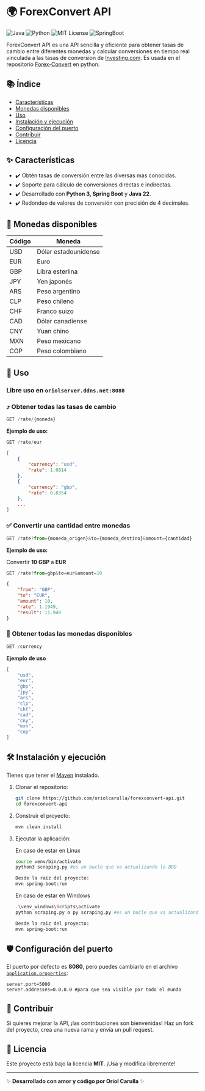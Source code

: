 # 🌍 ForexConvert API

![Java](https://img.shields.io/badge/Java-22-blue)
![Python](https://img.shields.io/badge/Python-3.x-green)
![MIT License](https://img.shields.io/badge/License-MIT-yellow)
![SpringBoot](https://img.shields.io/badge/SpringBoot-6DB33F?style=flat-square&logo=Spring&logoColor=white)

ForexConvert API es una API sencilla y eficiente para obtener tasas de cambio entre diferentes monedas y calcular conversiones en tiempo real vinculada a las tasas de conversion de [Investing.com](https://www.investing.com/). Es usada en el repositorio [Forex-Convert](https://www.pypi.org/project/forex-convert) en python.
## 📚 Índice
- [Características](#-características)
- [Monedas disponibles](#-monedas-disponibles)
- [Uso](#-uso)
- [Instalación y ejecución](#️-instalación-y-ejecución)
- [Configuración del puerto](#️-configuración-del-puerto)
- [Contribuir](#-contribuir)
- [Licencia](#-licencia)

## ✨ Características

- ✔️ Obtén tasas de conversión entre las diversas mas conocidas.
- ✔️ Soporte para cálculo de conversiones directas e indirectas.
- ✔️ Desarrollado con **Python 3, Spring Boot** y **Java 22**.
- ✔️ Redondeo de valores de conversión con precisión de 4 decimales.

## 🔄 Monedas disponibles

| Código | Moneda           |
| ------ | ---------------- |
| USD    | Dólar estadounidense |
| EUR    | Euro             |
| GBP    | Libra esterlina  |
| JPY    | Yen japonés      |
| ARS    | Peso argentino   |
| CLP    | Peso chileno     |
| CHF    | Franco suizo     |
| CAD    | Dólar canadiense |
| CNY    | Yuan chino       |
| MXN    | Peso mexicano    |
| COP    | Peso colombiano  |

## 💪 Uso

### Libre uso en `oriolserver.ddns.net:8080`

### ⤴️ Obtener todas las tasas de cambio

```js
GET /rate/{moneda}
```

**Ejemplo de uso:**

```js
GET /rate/eur
```

```json
[
    {
        "currency": "usd",
        "rate": 1.0814
    },
    {
        "currency": "gbp",
        "rate": 0.8354
    },
    ...
]
```

### ✅ Convertir una cantidad entre monedas


```js
GET /rate?from={moneda_origen}&to={moneda_destino}&amount={cantidad}
```

**Ejemplo de uso:**

Convertir **10 GBP** a **EUR**
```js
GET /rate?from=gbp&to=eur&amount=10
```

```json
{
    "from": "GBP",
    "to": "EUR",
    "amount": 10,
    "rate": 1.1949,
    "result": 11.949
}
```

### 💱 Obtener todas las monedas disponibles
```js
GET /currency
```

**Ejemplo de uso**

```json
[
    "usd",
    "eur",
    "gbp",
    "jpy",
    "ars",
    "clp",
    "chf",
    "cad",
    "cny",
    "mxn",
    "cop"
]
```

## 🛠️ Instalación y ejecución

Tienes que tener el [Maven]("https://maven.apache.org/download.cgi") instalado.

1. Clonar el repositorio:
   ```sh
   git clone https://github.com/oriolcarulla/forexconvert-api.git
   cd forexconvert-api
   ```
2. Construir el proyecto:
   ```sh
   mvn clean install
   ```
3. Ejecutar la aplicación:
   
   En caso de estar en Linux 
   ```sh
   source venv/bin/activate
   python3 scraping.py #es un bucle que va actualizando la BDD

   Desde la raiz del proyecto: 
   mvn spring-boot:run
   ```

   En caso de estar en Windows
   ```sh
   .\venv_windows\Scripts\activate
   python scraping.py o py scraping.py #es un bucle que va actualizando la BDD

   Desde la raiz del proyecto: 
   mvn spring-boot:run
   ```

## 🛡️ Configuración del puerto

El puerto por defecto es **8080**, pero puedes cambiarlo en el archivo [`application.properties`](src/main/resources/application.properties):

```properties
server.port=5000
server.addresses=0.0.0.0 #para que sea visible por todo el mundo
```

## 💎 Contribuir

Si quieres mejorar la API, ¡las contribuciones son bienvenidas! Haz un fork del proyecto, crea una nueva rama y envía un pull request.

## 📢 Licencia

Este proyecto está bajo la licencia **MIT**. ¡Usa y modifica libremente!

---

✨ **Desarrollado con amor y código por Oriol Carulla** ✨

